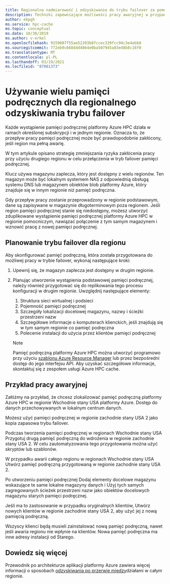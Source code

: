 ```yaml
---
title: Regionalna nadmiarowość i odzyskiwanie do trybu failover za pomocą usługi Azure HPC cache
description: Techniki zapewniające możliwości pracy awaryjnej w przypadku odzyskiwania po awarii z użyciem pamięci podręcznej platformy Azure HPC
author: ekpgh
ms.service: hpc-cache
ms.topic: conceptual
ms.date: 10/30/2019
ms.author: v-erkel
ms.openlocfilehash: 9159807f55ae52393b8fccec339fcc94c3e4ebb0
ms.sourcegitcommit: 772eb9c6684dd4864e0ba507945a83e48b8c16f0
ms.translationtype: MT
ms.contentlocale: pl-PL
ms.lasthandoff: 03/19/2021
ms.locfileid: "87061373"
---
```

# <a name="use-multiple-caches-for-regional-failover-recovery"></a>Używanie wielu pamięci podręcznych dla regionalnego odzyskiwania trybu failover

Każde wystąpienie pamięci podręcznej platformy Azure HPC działa w ramach określonej subskrypcji i w jednym regionie. Oznacza to, że przepływ pracy pamięci podręcznej może być prawdopodobnie zakłócony, jeśli region ma pełną awarię.

W tym artykule opisano strategię zmniejszania ryzyka zakłócenia pracy przy użyciu drugiego regionu w celu przełączenia w tryb failover pamięci podręcznej.

Klucz używa magazynu zaplecza, który jest dostępny z wielu regionów. Ten magazyn może być lokalnym systemem NAS z odpowiednią obsługą systemu DNS lub magazynem obiektów blob platformy Azure, który znajduje się w innym regionie niż pamięć podręczna.

Gdy przepływ pracy zostanie przeprowadzony w regionie podstawowym, dane są zapisywane w magazynie długoterminowym poza regionem. Jeśli region pamięci podręcznej stanie się niedostępny, możesz utworzyć zduplikowane wystąpienie pamięci podręcznej platformy Azure HPC w regionie pomocniczym, nawiązać połączenie z tym samym magazynem i wznowić pracę z nowej pamięci podręcznej.

## <a name="planning-for-regional-failover"></a>Planowanie trybu failover dla regionu

Aby skonfigurować pamięć podręczną, która została przygotowana do możliwej pracy w trybie failover, wykonaj następujące kroki:

1. Upewnij się, że magazyn zaplecza jest dostępny w drugim regionie.
1. Planując utworzenie wystąpienia podstawowej pamięci podręcznej, należy również przygotować się do replikowania tego procesu konfiguracji w drugim regionie. Uwzględnij następujące elementy:

   1. Struktura sieci wirtualnej i podsieci
   1. Pojemność pamięci podręcznej
   1. Szczegóły lokalizacji docelowej magazynu, nazwy i ścieżki przestrzeni nazw
   1. Szczegółowe informacje o komputerach klienckich, jeśli znajdują się w tym samym regionie co pamięć podręczna
   1. Polecenie instalacji do użycia przez klientów pamięci podręcznej

   > [!NOTE]
   > Pamięć podręczną platformy Azure HPC można utworzyć programowo przy użyciu [szablonu Azure Resource Manager](../azure-resource-manager/templates/overview.md) lub przez bezpośredni dostęp do jego interfejsu API. Aby uzyskać szczegółowe informacje, skontaktuj się z zespołem usługi Azure HPC cache.

## <a name="failover-example"></a>Przykład pracy awaryjnej

Załóżmy na przykład, że chcesz zlokalizować pamięć podręczną platformy Azure HPC w regionie Wschodnie stany USA platformy Azure. Dostęp do danych przechowywanych w lokalnym centrum danych.

Możesz użyć pamięci podręcznej w regionie zachodnie stany USA 2 jako kopia zapasowa trybu failover.

Podczas tworzenia pamięci podręcznej w regionach Wschodnie stany USA Przygotuj drugą pamięć podręczną do wdrożenia w regionie zachodnie stany USA 2. W celu zautomatyzowania tego przygotowania można użyć skryptów lub szablonów.

W przypadku awarii całego regionu w regionach Wschodnie stany USA Utwórz pamięć podręczną przygotowaną w regionie zachodnie stany USA 2.

Po utworzeniu pamięci podręcznej Dodaj elementy docelowe magazynu wskazujące te same lokalne magazyny danych i Użyj tych samych zagregowanych ścieżek przestrzeni nazw jako obiektów docelowych magazynu starych pamięci podręcznej.

Jeśli ma to zastosowanie w przypadku oryginalnych klientów, Utwórz nowych klientów w regionie zachodnie stany USA 2, aby użyć jej z nową pamięcią podręczną.

Wszyscy klienci będą musieli zainstalować nową pamięć podręczną, nawet jeśli awaria regionu nie wpłynie na klientów. Nowa pamięć podręczna ma inne adresy instalacji od Starego.

## <a name="learn-more"></a>Dowiedz się więcej

Przewodnik po architekturze aplikacji platformy Azure zawiera więcej informacji o sposobach [odzyskiwania po przerwie między](<https://docs.microsoft.com/azure/architecture/resiliency/recovery-loss-azure-region>)działami w całym regionie.
